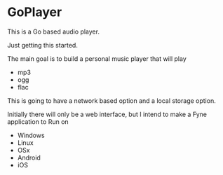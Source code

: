 # GoPlayer

This is a Go based audio player. 

Just getting this started.

The main goal is to build a personal music player that will play
- mp3
- ogg
- flac

This is going to have a network based option and a local storage option.

Initially there will only be a web interface, but I intend to make a Fyne application to Run on
- Windows
- Linux
- OSx
- Android
- iOS
